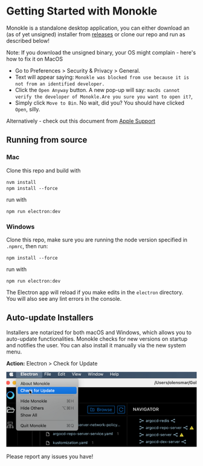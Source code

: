# Getting Started with Monokle

Monokle is a standalone desktop application, you can either download an (as of yet unsigned) installer 
from [releases](https://github.com/kubeshop/monokle/releases) or clone our repo and run as described below!

Note: If you download the unsigned binary, your OS might complain - here's how to fix it on MacOS
- Go to Preferences > Security & Privacy > General.
- Text will appear saying: `Monokle was blocked from use because it is not from an identified developer.`
- Click the `Open Anyway` button. A new pop-up will say: `macOs cannot verify the developer of Monokle.Are you sure you want to open it?`,
- Simply click `Move to Bin`. No wait, did you? You should have clicked `Open`, silly.

Alternatively - check out this document from [Apple Support](https://support.apple.com/guide/mac-help/open-a-mac-app-from-an-unidentified-developer-mh40616/mac)

## Running from source

### Mac

Clone this repo and build with

```
nvm install
npm install --force
```

run with

```
npm run electron:dev
```

### Windows

Clone this repo, make sure you are running the node version specified in `.npmrc`, then run:

```
npm install --force
```

run with

```
npm run electron:dev
```

The Electron app will reload if you make edits in the `electron` directory.<br> You will also see any lint errors in the
console.

## Auto-update Installers

Installers are notarized for both macOS and Windows, which allows you to auto-update functionalities. Monokle checks for new versions on startup and notifies the user. You can also install it manually via the new system menu. 

**Action:** Electron > Check for Update

![Auto Update](img/auto-update.png)

Please report any issues you have!

